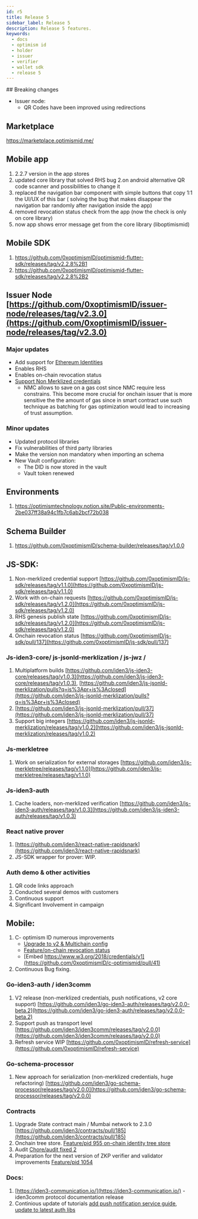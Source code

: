 ```yaml
---
id: r5
title: Release 5
sidebar_label: Release 5
description: Release 5 features.
keywords:
  - docs
  - optimism id
  - holder
  - issuer
  - verifier
  - wallet sdk
  - release 5
---
```


## Breaking changes

- Issuer node:
  - QR Codes have been improved using redirections

## Marketplace

https://marketplace.optimismid.me/

## Mobile app

1. 2.2.7 version in the app stores
2. updated core library that solved RHS bug
   2.on android alternative QR code scanner and possibilities to change it
3. replaced the navigation bar component with simple buttons that copy 1:1 the UI/UX of this bar ( solving the bug that makes disappear the navigation bar randomly after navigation inside the app)
4. removed revocation status check from the app (now the check is only on core library)
5. now app shows error message get from the core library (liboptimismid)

## Mobile SDK

1. https://github.com/0xoptimismID/optimismid-flutter-sdk/releases/tag/v2.2.8%2B1
2. https://github.com/0xoptimismID/optimismid-flutter-sdk/releases/tag/v2.2.8%2B2

## Issuer Node [https://github.com/0xoptimismID/issuer-node/releases/tag/v2.3.0](https://github.com/0xoptimismID/issuer-node/releases/tag/v2.3.0)

### Major updates

- Add support for [Ethereum Identities](https://optimismid.atlassian.net/wiki/spaces/PI/pages/78675969/guide+Ethereum+based+identity)
- Enables RHS
- Enables on-chain revocation status
- [Support Non Merklized credentials](https://optimismid.atlassian.net/wiki/spaces/PI/pages/62783502/Core+Support+of+Non-merklized+credentials)
  - NMC allows to save on a gas cost since NMC require less constrains. This become more crucial for onchain issuer that is more sensitive the the amount of gas since in smart contract use such technique as batching for gas optimization would lead to increasing of trust assumption.

### Minor updates

- Updated protocol libraries
- Fix vulnerabilities of third party libraries
- Make the version non mandatory when importing an schema
- New Vault configuration:
  - The DID is now stored in the vault
  - Vault token renewed

## Environments

1. https://optimismtechnology.notion.site/Public-environments-2be037ff38a94c1fb7c6ab2bcf72b038

## Schema Builder

1. https://github.com/0xoptimismID/schema-builder/releases/tag/v1.0.0

## JS-SDK:

1. Non-merklized credential support [https://github.com/0xoptimismID/js-sdk/releases/tag/v1.1.0](https://github.com/0xoptimismID/js-sdk/releases/tag/v1.1.0)
2. Work with on-chain requests [https://github.com/0xoptimismID/js-sdk/releases/tag/v1.2.0](https://github.com/0xoptimismID/js-sdk/releases/tag/v1.2.0)
3. RHS genesis publish state [https://github.com/0xoptimismID/js-sdk/releases/tag/v1.2.0](https://github.com/0xoptimismID/js-sdk/releases/tag/v1.2.0)
4. Onchain revocation status [https://github.com/0xoptimismID/js-sdk/pull/137](https://github.com/0xoptimismID/js-sdk/pull/137)

### Js-iden3-core/ js-jsonld-merklization / js-jwz /

1. Multiplatform builds [https://github.com/iden3/js-iden3-core/releases/tag/v1.0.3](https://github.com/iden3/js-iden3-core/releases/tag/v1.0.3), [https://github.com/iden3/js-jsonld-merklization/pulls?q=is%3Apr+is%3Aclosed](https://github.com/iden3/js-jsonld-merklization/pulls?q=is%3Apr+is%3Aclosed)
2. [https://github.com/iden3/js-jsonld-merklization/pull/37](https://github.com/iden3/js-jsonld-merklization/pull/37)
3. Support big integers [https://github.com/iden3/js-jsonld-merklization/releases/tag/v1.0.2](https://github.com/iden3/js-jsonld-merklization/releases/tag/v1.0.2)

### Js-merkletree

1. Work on serialization for external storages [https://github.com/iden3/js-merkletree/releases/tag/v1.1.0](https://github.com/iden3/js-merkletree/releases/tag/v1.1.0)

### Js-iden3-auth

1. Cache loaders, non-merklized verification [https://github.com/iden3/js-iden3-auth/releases/tag/v1.0.3](https://github.com/iden3/js-iden3-auth/releases/tag/v1.0.3)

### React native prover

1. [https://github.com/iden3/react-native-rapidsnark](https://github.com/iden3/react-native-rapidsnark)
2. JS-SDK wrapper for prover: WIP.

### Auth demo & other activities

1. QR code links approach
2. Conducted several demos with customers
3. Continuous support
4. Significant Involvement in campaign

## Mobile:

1. C- optimism ID numerous improvements
   - [Upgrade to v2 & Multichain config](https://github.com/0xoptimismID/c-optimismid/pull/37)
   - [Feature/on-chain revocation status](https://github.com/0xoptimismID/c-optimismid/pull/34)
   - [Embed https://www.w3.org/2018/credentials/v1](https://github.com/0xoptimismID/c-optimismid/pull/41)
2. Continuous Bug fixing.

### Go-iden3-auth / iden3comm

1. V2 release (non-merklized credentials, push notifications, v2 core support) [https://github.com/iden3/go-iden3-auth/releases/tag/v2.0.0-beta.2](https://github.com/iden3/go-iden3-auth/releases/tag/v2.0.0-beta.2)
2. Support push as transport level [https://github.com/iden3/iden3comm/releases/tag/v2.0.0](https://github.com/iden3/iden3comm/releases/tag/v2.0.0)
3. Refresh service WIP [https://github.com/0xoptimismID/refresh-service](https://github.com/0xoptimismID/refresh-service)

### Go-schema-processor

1. New approach for serialization (non-merklized credentials, huge refactoring) [https://github.com/iden3/go-schema-processor/releases/tag/v2.0.0](https://github.com/iden3/go-schema-processor/releases/tag/v2.0.0)

### Contracts

1. Upgrade State contract main / Mumbai network to 2.3.0 [https://github.com/iden3/contracts/pull/185](https://github.com/iden3/contracts/pull/185)
2. Onchain tree store. [Feature/pid 955 on-chain identity tree store](https://github.com/iden3/contracts/pull/180)
3. Audit [Chore/audit fixed 2](https://github.com/iden3/contracts/pull/177)
4. Preparation for the next version of ZKP verifier and validator improvements [Feature/pid 1054](https://github.com/iden3/contracts/pull/170)

### Docs:

1. [https://iden3-communication.io/](https://iden3-communication.io/) - iden3comm protocol documentation
   release
2. Continious update of tutorials [add push notification service guide](https://devs.optimismid.com/docs/wallet/push-notification/), [update to latest auth libs](https://github.com/0xoptimismID/tutorials/pull/87)
